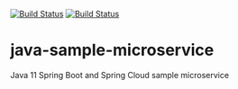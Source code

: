 [![Build Status](https://travis-ci.org/v2g-demo/java-sample-microservice.svg?branch=master)](https://travis-ci.org/v2g-demo/java-sample-microservice)
[![Build Status](https://dev.azure.com/v2g-demo/v2g-demo/_apis/build/status/v2g-demo.java-sample-microservice?branchName=master)](https://dev.azure.com/v2g-demo/v2g-demo/_build/latest?definitionId=3&branchName=master)

# java-sample-microservice
Java 11 Spring Boot and Spring Cloud sample microservice
